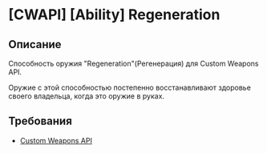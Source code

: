 # [CWAPI] [Ability] Regeneration

## Описание
Способность оружия "Regeneration"(Регенерация) для Custom Weapons API.

Оружие с этой способностью постепенно восстанавливают здоровье своего владельца, когда это оружие в руках.

## Требования
- [Custom Weapons API](https://github.com/ArKaNeMaN/amxx-CustomWeaponsAPI)